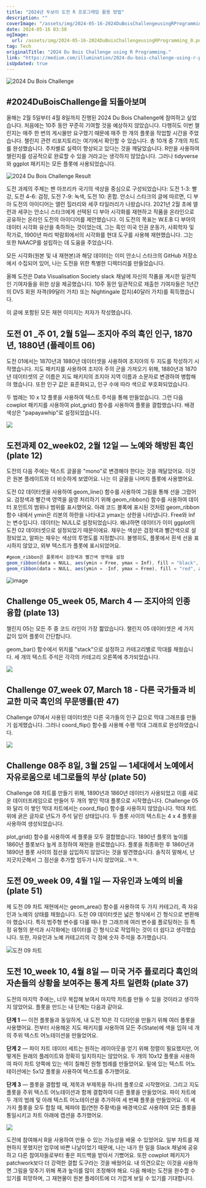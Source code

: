 ```yaml
---
title: "2024년 두보이 도전 R 프로그래밍 활용 방법"
description: ""
coverImage: "/assets/img/2024-05-16-2024DuBoisChallengeusingRProgramming_0.png"
date: 2024-05-16 03:58
ogImage: 
  url: /assets/img/2024-05-16-2024DuBoisChallengeusingRProgramming_0.png
tag: Tech
originalTitle: "2024 Du Bois Challenge using R Programming."
link: "https://medium.com/illumination/2024-du-bois-challenge-using-r-programming-02af8afa5626"
isUpdated: true
---
```





![2024 Du Bois Challenge](/assets/img/2024-05-16-2024DuBoisChallengeusingRProgramming_0.png)

## #2024DuBoisChallenge을 되돌아보며

올해는 2월 5일부터 4월 8일까지 진행된 2024 Du Bois Challenge에 참여하고 싶었습니다. 처음에는 10주 동안 꾸준히 기여할 것을 예상하지 않았습니다. 다행히도 이번 챌린지는 매주 한 번의 게시물만 요구했기 때문에 매주 한 개의 플롯을 작업할 시간을 주었습니다. 챌린지 관련 리포지토리는 여기에서 확인할 수 있습니다. 총 10개 중 7개의 차트를 완성했습니다. 주차별로 실력이 향상되고 있다는 것을 깨달았습니다. R만을 사용하여 챌린지를 성공적으로 완료할 수 있을 거라고는 생각하지 않았습니다. 그러나 tidyverse와 ggplot 패키지는 모든 플롯에 사용되었습니다.

![2024 Du Bois Challenge Result](/assets/img/2024-05-16-2024DuBoisChallengeusingRProgramming_1.png)



도전 과제의 주제는 팬 아프리카 국기의 색상을 중심으로 구성되었습니다:
도전 1-3: 빨강,
도전 4-6: 검정,
도전 7-9: 녹색,
도전 10: 혼합.
안소니 스타크의 글에 따르면, 디 부아 도전의 아이디어는 앨런 힐러리와 세쿠 타일러리가 나왔습니다. 2021년 2월 초에 앨런과 세쿠는 안소니 스타크에게 선택된 디 부아 시각화를 재현하고 작품을 온라인으로 공유하는 온라인 도전의 아이디어를 제안했습니다. 이 도전의 목표는 W.E.B 디 부아의 데이터 시각화 유산을 축하하는 것이었는데, 그는 흑인 미국 인권 운동가, 사회학자 및 작가로, 1900년 파리 박람회에서의 시각화를 현대 도구를 사용해 재현했습니다. 그는 또한 NAACP를 설립하는 데 도움을 주었습니다.

모든 시각화(원본 및 내 재현본)과 해당 데이터는 이미 안소니 스타크의 GitHub 저장소에서 수집되어 있어, 나는 도전을 위한 특별한 디렉터리를 만들었습니다.

올해 도전은 Data Visualisation Society slack 채널에 자신의 작품을 게시한 일관적인 기여자들을 위한 상을 제공했습니다. 10주 동안 일관적으로 제출한 기여자들은 1년간의 DVS 회원 자격(99달러 가치) 또는 Nightingale 잡지(40달러 가치)를 획득했습니다.

이 글에 포함된 모든 재현 이미지는 저자가 작성했습니다.



## 도전 01 _주 01, 2월 5일— 조지아 주의 흑인 인구, 1870년, 1880년 (플레이트 06)

도전 01에서는 1870년과 1880년 데이터셋을 사용하여 조지아의 두 지도를 작성하기 시작했습니다. 지도 패키지를 사용하여 조지아 주의 군을 가져오기 위해, 1880년과 1870년 데이터셋의 군 이름은 지도 패키지의 조지아 지역 이름과 소문자로 변경하여 병합해야 했습니다. 또한 인구 값은 표준화되고, 인구 수에 따라 색으로 부호화되었습니다.

두 범례는 10 x 12 플롯을 사용하여 텍스트 주석을 통해 만들었습니다. 그런 다음 cowplot 패키지를 사용하여 plot_grid() 함수를 사용하여 플롯을 결합했습니다. 배경 색상은 "papayawhip"로 설정되었습니다.

<img src="/assets/img/2024-05-16-2024DuBoisChallengeusingRProgramming_2.png" />



## 도전과제 02_week02, 2월 12일 — 노예와 해방된 흑인 (plate 12)

도전의 다음 주에는 텍스트 글꼴을 "mono"로 변경해야 한다는 것을 깨달았어요. 이것은 원본 플레이트와 더 비슷하게 보였어요. 나는 이 글꼴을 나머지 플롯에 사용했어요.

도전 02 데이터셋을 사용하여 geom_line() 함수를 사용하여 그림을 통해 선을 그렸어요. 검정색과 빨간색 영역을 음영 처리하기 위해 geom_ribbon() 함수를 사용하여 데이터 포인트의 범위나 범위를 표시했어요. 아래 코드 블록에 표시된 것처럼 geom_ribbon 함수 내에서 ymin은 리본의 하한을 나타내고 ymax는 상한을 나타냅니다. Free와 Inf는 변수입니다. 데이터는 NULL로 설정되었습니다. 왜냐하면 데이터가 이미 ggplot의 도전 02 데이터셋으로 설정되었기 때문이에요. 채우는 색상은 검정색과 빨간색으로 설정되었고, 알파는 채우는 색상의 투명도를 지정합니다. 불행히도, 플롯에서 흰색 선을 표시하지 않았고, 외부 텍스트가 플롯에 표시되었어요.

```js
#geom_ribbon은 플롯에서 검정색과 빨간색 영역을 설정
geom_ribbon(data = NULL, aes(ymin = Free, ymax = Inf), fill = "black", alpha = 0.5) +
geom_ribbon(data = NULL, aes(ymin = -Inf, ymax = Free), fill = "red", alpha = 0.5)
```



![image](/assets/img/2024-05-16-2024DuBoisChallengeusingRProgramming_3.png)

## Challenge 05_week 05, March 4 — 조지아의 인종 융합 (plate 13)

챌린지 05는 모든 주 중 코드 라인이 가장 짧았습니다. 챌린지 05 데이터셋은 세 가지 값이 있어 플롯이 간단합니다.

geom_bar() 함수에서 위치를 "stack"으로 설정하고 카테고리별로 막대를 채웠습니다. 세 개의 텍스트 주석은 각각의 카테고리 오른쪽에 추가되었습니다.



<img src="/assets/img/2024-05-16-2024DuBoisChallengeusingRProgramming_4.png" />

## Challenge 07_week 07, March 18 - 다른 국가들과 비교한 미국 흑인의 무문맹률(판 47)

Challenge 07에서 사용된 데이터셋은 다른 국가들의 인구 값으로 막대 그래프를 만들기 쉽게했습니다. 그러나 coord_flip() 함수를 사용해 수평 막대 그래프로 완성하였습니다.

<img src="/assets/img/2024-05-16-2024DuBoisChallengeusingRProgramming_5.png" />



## Challenge 08주 8일, 3월 25일 — 1세대에서 노예에서 자유로움으로 네그로들의 부상 (plate 50)

Challenge 08 차트를 만들기 위해, 1890년과 1860년 데이터가 사용되었고 이를 새로운 데이터프레임으로 만들어 두 개의 쌓인 막대 플롯으로 시작했습니다. Challenge 05와 달리 이 쌓인 막대 차트에서는 coord_flip() 함수를 사용하지 않았습니다. 막대 차트 위에 굵은 글자로 년도가 주석 달린 상태입니다. 두 플롯 사이의 텍스트는 4 x 4 플롯을 사용하여 생성되었습니다.

plot_grid() 함수를 사용하여 세 플롯을 모두 결합했습니다. 1890년 플롯의 높이를 1860년 플롯보다 높게 조정하여 재현을 완료했습니다. 플롯을 최종화한 후 1860년과 1890년 플롯 사이의 점선을 삽입하지 않았다는 것을 발견했습니다. 솔직히 말해서, 난 지긋지긋해서 그 점선을 추가할 엄두가 나지 않았어요..ㅋㅋ.



## 도전 09_week 09, 4월 1일 — 자유인과 노예의 비율 (plate 51)

제 도전 09 차트 재현에서는 geom_area() 함수를 사용하여 두 가지 카테고리, 즉 자유인과 노예의 상태를 채웠습니다. 도전 09 데이터셋은 넓은 형식에서 긴 형식으로 변환해야 했습니다. 특히 범주형 변수를 다룰 때나 한 그래프에 여러 변수를 플로팅하는 등 특정 유형의 분석과 시각화에는 데이터를 긴 형식으로 작업하는 것이 더 쉽다고 생각했습니다. 또한, 자유인과 노예 카테고리의 각 점에 숫자 주석을 추가했습니다.

![도전 09 차트](/assets/img/2024-05-16-2024DuBoisChallengeusingRProgramming_7.png)

## 도전 10_week 10, 4월 8일 — 미국 거주 플로리다 흑인의 자손들의 상황을 보여주는 통계 차트 일련화 (plate 37)



도전의 마지막 주에는, 너무 복잡해 보여서 마지막 차트를 만들 수 있을 것이라고 생각하지 않았어요. 플롯을 만드는 내 단계는 다음과 같아요.  

**단계 1** — 이전 플롯들과 동일하게, 내 도전 10은 각 디자인을 만들기 위해 여러 플롯을 사용했어요. 전부터 사용해온 지도 패키지를 사용하여 모든 주(State)에 색을 입혀 네 개의 주위 텍스트 어노테이션을 만들었어요.

**단계 2** — 파이 차트 데이터 세트는 원하는 레이아웃을 얻기 위해 정렬이 필요했지만, 어떻게든 원래의 플레이트와 정확히 일치하지는 않았어요. 두 개의 10x12 플롯을 사용하여 파이 차트 양쪽에 있는 색이 칠해진 원형 범례를 만들었어요. 밑에 있는 텍스트 어노테이션에는 5x12 플롯을 사용하여 텍스트를 추가했어요.

**단계 3** — 플롯을 결합할 때, 제목과 부제목을 하나의 플롯으로 시작했어요. 그리고 지도 플롯을 주위 텍스트 어노테이션과 함께 결합하여 다른 플롯을 만들었어요. 파이 차트에 두 개의 범례 및 아래 텍스트 어노테이션을 추가하여 세 번째 플롯을 만들었어요. 이 세 가지 플롯을 모두 합칠 때, 페파야 휩(연한 주황색)을 배경색으로 사용하여 모든 플롯을 통일시키고 차트 아래에 캡션을 추가했어요.



<img src="/assets/img/2024-05-16-2024DuBoisChallengeusingRProgramming_8.png" />

도전에 참여해서 R을 사용하여 만들 수 있는 가능성을 배울 수 있었어요. 일부 차트를 재현하지 못했지만 업무에 바쁜 나날이었기 때문에, 나는 내가 한 일을 Slack 채널에 공유하고 다른 참여자들로부터 좋은 피드백을 받아서 기뻤어요. 또한 cowplot 패키지가 patchwork보다 더 강력한 결합 도구라는 것을 배웠어요. 내 의견으로는 이것을 사용하면 그림을 맞추기 위해 폭과 높이를 많이 조정해야 해요. 다음 해에는 도전을 완수할 수 있기를 희망하며, 그 재현물이 원본 플레이트에 더 가깝게 보일 수 있기를 기대합니다.